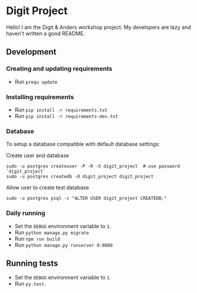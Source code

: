 # Digit Project

Hello! I am the Digit & Anders workshop project.
My developers are lazy and haven't written a good README.

## Development

### Creating and updating requirements

* Run `prequ update`

### Installing requirements

* Run `pip install -r requirements.txt`
* Run `pip install -r requirements-dev.txt`

### Database

To setup a database compatible with default database settings:

Create user and database

    sudo -u postgres createuser -P -R -S digit_project  # use password `digit_project`
    sudo -u postgres createdb -O digit_project digit_project

Allow user to create test database

    sudo -u postgres psql -c "ALTER USER digit_project CREATEDB;"

### Daily running

* Set the `DEBUG` environment variable to `1`.
* Run `python manage.py migrate`
* Run `npm run build`
* Run `python manage.py runserver 0:8000`

## Running tests

* Set the `DEBUG` environment variable to `1`.
* Run `py.test`.

